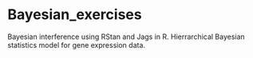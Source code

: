 # Bayesian_exercises
Bayesian interference using RStan and Jags in R. Hierrarchical Bayesian statistics model for gene expression data.
